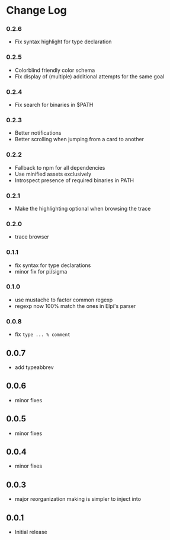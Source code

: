 # Change Log

### 0.2.6

- Fix syntax highlight for type declaration

### 0.2.5

- Colorblind friendly color schema
- Fix display of (multiple) additional attempts for the same goal

### 0.2.4

- Fix search for binaries in $PATH

### 0.2.3

- Better notifications
- Better scrolling when jumping from a card to another

### 0.2.2

- Fallback to npm for all dependencies
- Use minified assets exclusively
- Introspect presence of required binaries in PATH

### 0.2.1

- Make the highlighting optional when browsing the trace

### 0.2.0

- trace browser

### 0.1.1

- fix syntax for type declarations
- minor fix for pi/sigma

### 0.1.0

- use mustache to factor common regexp
- regexp now 100% match the ones in Elpi's parser

### 0.0.8

- fix `type ... % comment`

## 0.0.7

- add typeabbrev

## 0.0.6

- minor fixes

## 0.0.5

- minor fixes

## 0.0.4

- minor fixes

## 0.0.3

- major reorganization making is simpler to inject into

## 0.0.1

- Initial release
